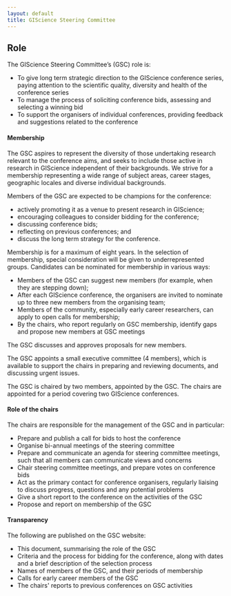 ```yaml
---
layout: default
title: GIScience Steering Committee
---
```


## Role
The GIScience Steering Committee’s (GSC) role is: 

  - To give long term strategic direction to the GIScience conference series, paying attention to the scientific quality, diversity and health of the conference series
  - To manage the process of soliciting conference bids, assessing and selecting a winning bid
  - To support the organisers of individual conferences, providing feedback and suggestions related to the conference

#### Membership
The GSC aspires to represent the diversity of those undertaking research relevant to the conference aims, and seeks to include those active in research in GIScience independent of their backgrounds. We strive for a membership representing a wide range of subject areas, career stages, geographic locales and diverse individual backgrounds. 

Members of the GSC are expected to be champions for the conference: 
  - actively promoting it as a venue to present research in GIScience; 
  - encouraging colleagues to consider bidding for the conference;
  - discussing conference bids;
  - reflecting on previous conferences; and
  - discuss the long term strategy for the conference. 

Membership is for a maximum of eight years. In the selection of membership, special consideration will be given to underrepresented groups. Candidates can be nominated for membership in various ways:
  - Members of the GSC can suggest new members (for example, when they are stepping down);
  - After each GIScience conference, the organisers are invited to nominate up to three new members from the organising team;
  - Members of the community, especially early career researchers, can apply to open calls for membership;
  - By the chairs, who report regularly on GSC membership, identify gaps and propose new members at GSC meetings

The GSC discusses and approves proposals for new members. 

The GSC appoints a small executive committee (4 members), which is available to support the chairs in preparing and reviewing documents, and discussing urgent issues. 

The GSC is chaired by two members, appointed by the GSC. The chairs are appointed for a period covering two GIScience conferences.

#### Role of the chairs
The chairs are responsible for the management of the GSC and in particular:

  - Prepare and publish a call for bids to host the conference
  - Organise bi-annual meetings of the steering committee
  - Prepare and communicate an agenda for steering committee meetings, such that all members can communicate views and concerns
  - Chair steering committee meetings, and prepare votes on conference bids
  - Act as the primary contact for conference organisers, regularly liaising to discuss progress, questions and any potential problems
  - Give a short report to the conference on the activities of the GSC
  - Propose and report on membership of the GSC

#### Transparency
The following are published on the GSC website:

  - This document, summarising the role of the GSC
  - Criteria and the process for bidding for the conference, along with dates and a brief description of the selection process
  - Names of members of the GSC, and their periods of membership
  - Calls for early career members of the GSC
  - The chairs' reports to previous conferences on GSC activities
